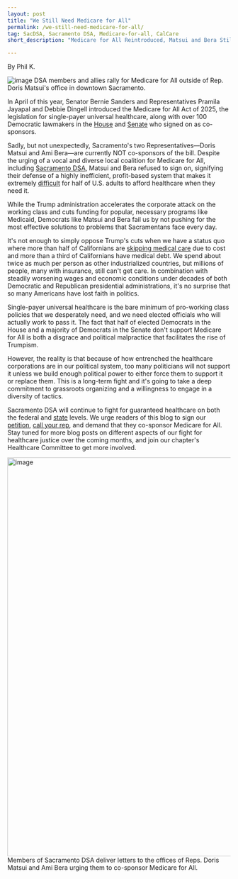 ```yaml
---
layout: post
title: "We Still Need Medicare for All"
permalink: /we-still-need-medicare-for-all/
tag: SacDSA, Sacramento DSA, Medicare-for-all, CalCare
short_description: "Medicare for All Reintroduced, Matsui and Bera Still Not Co-sponsors"

---
```

By Phil K.

![image](https://github.com/user-attachments/assets/a332be52-882f-4ddc-8535-8f5238a8550f)
DSA members and allies rally for Medicare for All outside of Rep. Doris Matsui's office in downtown Sacramento.

In April of this year, Senator Bernie Sanders and Representatives Pramila Jayapal and Debbie Dingell introduced the Medicare for All Act of 2025, the legislation for single-payer universal healthcare, along with over 100 Democratic lawmakers in the [House](https://www.congress.gov/bill/119th-congress/house-bill/3069/cosponsors) and [Senate](https://www.congress.gov/bill/119th-congress/senate-bill/1506/cosponsors) who signed on as co-sponsors. 

Sadly, but not unexpectedly, Sacramento's two Representatives—Doris Matsui and Ami Bera—are currently NOT co-sponsors of the bill. Despite the urging of a vocal and diverse local coalition for Medicare for All, including [Sacramento DSA](https://www.instagram.com/sac_dsa/p/DIhHULGTTjC/), Matsui and Bera refused to sign on, signifying their defense of a highly inefficient, profit-based system that makes it extremely [difficult](https://www.kff.org/health-costs/americans-challenges-with-health-care-costs/) for half of U.S. adults to afford healthcare when they need it.

While the Trump administration accelerates the corporate attack on the working class and cuts funding for popular, necessary programs like Medicaid, Democrats like Matsui and Bera fail us by not pushing for the most effective solutions to problems that Sacramentans face every day.

It's not enough to simply oppose Trump's cuts when we have a status quo where more than half of Californians are [skipping medical care](https://www.chcf.org/resource/2024-chcf-california-health-policy-survey/) due to cost and more than a third of Californians have medical debt. We spend about twice as much per person as other industrialized countries, but millions of people, many with insurance, still can't get care. In combination with steadily worsening wages and economic conditions under decades of both Democratic and Republican presidential administrations, it's no surprise that so many Americans have lost faith in politics.

Single-payer universal healthcare is the bare minimum of pro-working class policies that we desperately need, and we need elected officials who will actually work to pass it. The fact that half of elected Democrats in the House and a majority of Democrats in the Senate don't support Medicare for All is both a disgrace and political malpractice that facilitates the rise of Trumpism.

However, the reality is that because of how entrenched the healthcare corporations are in our political system, too many politicians will not support it unless we build enough political power to either force them to support it or replace them. This is a long-term fight and it's going to take a deep commitment to grassroots organizing and a willingness to engage in a diversity of tactics.

Sacramento DSA will continue to fight for guaranteed healthcare on both the federal and [state](https://www.nationalnursesunited.org/calcare) levels. We urge readers of this blog to sign our [petition](https://actionnetwork.org/petitions/support-medicare-for-all-now/), [call your rep](https://actionnetwork.org/forms/medicare-for-all-sacramento-call-log/), and demand that they co-sponsor Medicare for All. Stay tuned for more blog posts on different aspects of our fight for healthcare justice over the coming months, and join our chapter's Healthcare Committee to get more involved.

<img width="1600" height="900" alt="image" src="https://github.com/user-attachments/assets/4fa53972-4c13-4868-bb7d-3a2e5c3f9592" />
Members of Sacramento DSA deliver letters to the offices of Reps. Doris Matsui and Ami Bera urging them to co-sponsor Medicare for All.
